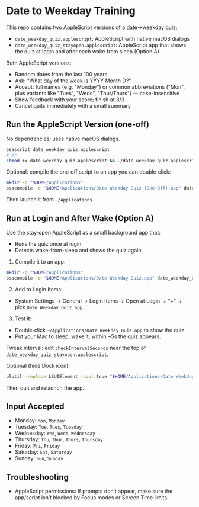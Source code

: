 # Date to Weekday Training

This repo contains two AppleScript versions of a date→weekday quiz:

- `date_weekday_quiz.applescript`: AppleScript with native macOS dialogs
- `date_weekday_quiz_stayopen.applescript`: AppleScript app that shows the quiz at login and after each wake from sleep (Option A)

Both AppleScript versions:
- Random dates from the last 100 years
- Ask: “What day of the week is YYYY Month D?”
- Accept: full names (e.g. "Monday") or common abbreviations ("Mon", plus variants like "Tues", "Weds", "Thur/Thurs") — case-insensitive
- Show feedback with your score; finish at 3/3
- Cancel quits immediately with a small summary

## Run the AppleScript Version (one‑off)

No dependencies; uses native macOS dialogs.

```bash
osascript date_weekday_quiz.applescript
# or
chmod +x date_weekday_quiz.applescript && ./date_weekday_quiz.applescript
```

Optional: compile the one‑off script to an app you can double‑click:

```bash
mkdir -p "$HOME/Applications"
osacompile -o "$HOME/Applications/Date Weekday Quiz (One-Off).app" date_weekday_quiz.applescript
```
Then launch it from `~/Applications`.

## Run at Login and After Wake (Option A)

Use the stay‑open AppleScript as a small background app that:
- Runs the quiz once at login
- Detects wake-from-sleep and shows the quiz again

1) Compile it to an app:

```bash
mkdir -p "$HOME/Applications"
osacompile -o "$HOME/Applications/Date Weekday Quiz.app" date_weekday_quiz_stayopen.applescript
```

2) Add to Login Items:
- System Settings → General → Login Items → Open at Login → “+” → pick `Date Weekday Quiz.app`.

3) Test it:
- Double‑click `~/Applications/Date Weekday Quiz.app` to show the quiz.
- Put your Mac to sleep, wake it; within ~5s the quiz appears.

Tweak interval: edit `checkIntervalSeconds` near the top of `date_weekday_quiz_stayopen.applescript`.

Optional (hide Dock icon):

```bash
plutil -replace LSUIElement -bool true "$HOME/Applications/Date Weekday Quiz.app/Contents/Info.plist"
```
Then quit and relaunch the app.

## Input Accepted

- Monday: `Mon`, `Monday`
- Tuesday: `Tue`, `Tues`, `Tuesday`
- Wednesday: `Wed`, `Weds`, `Wednesday`
- Thursday: `Thu`, `Thur`, `Thurs`, `Thursday`
- Friday: `Fri`, `Friday`
- Saturday: `Sat`, `Saturday`
- Sunday: `Sun`, `Sunday`

## Troubleshooting

- AppleScript permissions: If prompts don’t appear, make sure the app/script isn’t blocked by Focus modes or Screen Time limits.
